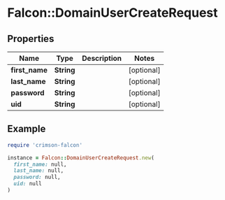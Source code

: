 # Falcon::DomainUserCreateRequest

## Properties

| Name | Type | Description | Notes |
| ---- | ---- | ----------- | ----- |
| **first_name** | **String** |  | [optional] |
| **last_name** | **String** |  | [optional] |
| **password** | **String** |  | [optional] |
| **uid** | **String** |  | [optional] |

## Example

```ruby
require 'crimson-falcon'

instance = Falcon::DomainUserCreateRequest.new(
  first_name: null,
  last_name: null,
  password: null,
  uid: null
)
```

